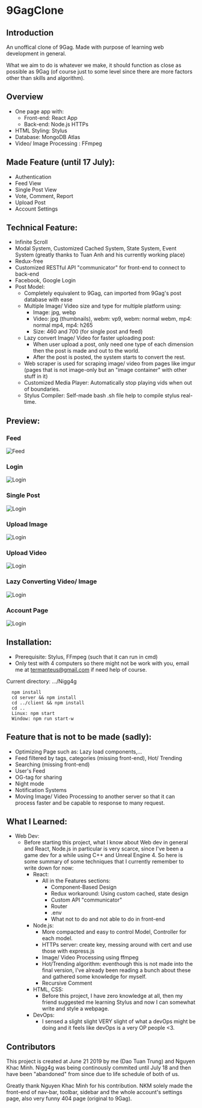 # 9GagClone

## Introduction
An unoffical clone of 9Gag. Made with purpose of learning web development in general.

What we aim to do is whatever we make, it should function as close as possible as 9Gag (of course just to some level since there are more factors other than skills and algorithm).

## Overview
- One page app with:
  - Front-end: React App
  - Back-end: Node.js HTTPs
- HTML Styling: Stylus
- Database: MongoDB Atlas
- Video/ Image Processing : FFmpeg

## Made Feature (until 17 July):
- Authentication
- Feed View
- Single Post View
- Vote, Comment, Report
- Upload Post
- Account Settings

## Technical Feature:
- Infinite Scroll
- Modal System, Customized Cached System, State System, Event System (greatly thanks to Tuan Anh and his currently working place)
- Redux-free
- Customized RESTful API "communicator" for front-end to connect to back-end
- Facebook, Google Login
- Post Model: 
  - Completely equivalent to 9Gag, can imported from 9Gag's post database with ease
  - Multiple Image/ Video size and type for multiple platform using:
    - Image: jpg, webp
    - Video: jpg (thumbnails), webm: vp9, webm: normal webm, mp4: normal mp4, mp4: h265
    - Size: 460 and 700 (for single post and feed)
  - Lazy convert Image/ Video for faster uploading post:
    - When user upload a post, only need one type of each dimension then the post is made and out to the world.
    - After the post is posted, the system starts to convert the rest.
  - Web scraper is used for scraping image/ video from pages like imgur (pages that is not image-only but an "image container" with other stuff in it)
  - Customized Media Player: Automatically stop playing vids when out of boundaries.
  - Stylus Compiler: Self-made bash .sh file help to compile stylus real-time.

## Preview:
### Feed
![Feed](MD/feed.gif)
### Login
![Login](MD/login.gif)
### Single Post
![Login](MD/singlepost.gif)
### Upload Image
![Login](MD/uploadpost.gif)
### Upload Video
![Login](MD/uploadvid.gif)
### Lazy Converting Video/ Image
![Login](MD/lazy.gif)
### Account Page
![Login](MD/accountpage.gif)

## Installation:
  - Prerequisite: Stylus, FFmpeg (such that it can run in cmd)
  - Only test with 4 computers so there might not be work with you, email me at termanteus@gmail.com if need help of course.
  
  Current directory: .../Nigg4g
  ```
    npm install
    cd server && npm install 
    cd ../client && npm install
    cd ..
    Linux: npm start
    Window: npm run start-w 
  ```

## Feature that is not to be made (sadly):
  - Optimizing Page such as: Lazy load components,...
  - Feed filtered by tags, categories (missing front-end), Hot/ Trending
  - Searching (missing front-end)
  - User's Feed
  - OG-tag for sharing
  - Night mode
  - Notification Systems
  - Moving Image/ Video Processing to another server so that it can process faster and be capable to response to many request.


## What I Learned:
- Web Dev:
  - Before starting this project, what I know about Web dev in general and React, Node.js in particular is very scarce, since I've been a game dev for a while using C++ and Unreal Engine 4. So here is some summary of some techniques that I currently remember to write down for now:
    - React:
      - All in the Features sections:
        - Component-Based Design
        - Redux workaround: Using custom cached, state design
        - Custom API "communicator"
        - Router
        - .env
        - What not to do and not able to do in front-end
    - Node.js:
      - More compacted and easy to control Model, Controller for each model.
      - HTTPs server: create key, messing around with cert and use those with express.js
      - Image/ Video Processing using ffmpeg
      - Hot/Trending algorithm: eventhough this is not made into the final version, I've already been reading a bunch about these and gathered some knowledge for myself.
      - Recursive Comment
    - HTML, CSS:
      - Before this project, I have zero knowledge at all, then my friend suggested me learning Stylus and now I can somewhat write and style a webpage.
    - DevOps:
      - I sensed a slight slight VERY slight of what a devOps might be doing and it feels like devOps is a very OP people <3.

## Contributors
This project is created at June 21 2019 by me (Dao Tuan Trung) and Nguyen Khac Minh. Nigg4g was being continously commited until July 18 and then have been "abandoned" from since due to life schedule of both of us.

Greatly thank Nguyen Khac Minh for his contribution. NKM solely made the front-end of nav-bar, toolbar, sidebar and the whole account's settings page, also very funny 404 page (original to 9Gag).
